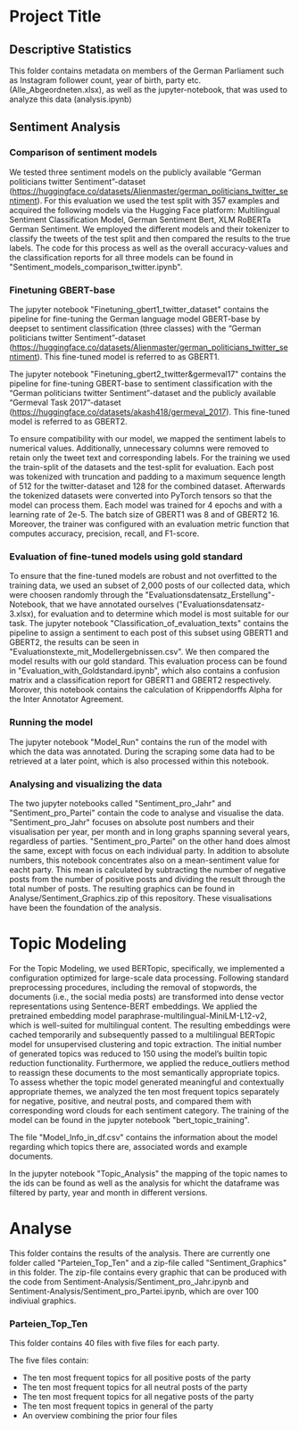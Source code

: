 # Project Title

## Descriptive Statistics

This folder contains metadata on members of the German Parliament such as Instagram follower count, year of birth, party etc. (Alle_Abgeordneten.xlsx), as well as the jupyter-notebook, that was used to analyze this data (analysis.ipynb)

## Sentiment Analysis 

### Comparison of sentiment models

We tested three sentiment models on the publicly available “German politicians twitter Sentiment”-dataset (https://huggingface.co/datasets/Alienmaster/german_politicians_twitter_sentiment). For this evaluation we used the test split with 357 examples and acquired the following models via the Hugging Face platform: Multilingual Sentiment Classification Model, German Sentiment Bert, XLM RoBERTa German Sentiment. We employed the different models and their tokenizer to classify the tweets of the test split and then compared the results to the true labels. The code for this process as well as the overall accuracy-values and the classification reports for all three models can be found in "Sentiment_models_comparison_twitter.ipynb".

### Finetuning GBERT-base

The jupyter notebook "Finetuning_gbert1_twitter_dataset" contains the pipeline for fine-tuning the German language model GBERT-base by deepset to sentiment classification (three classes) with the “German politicians twitter Sentiment”-dataset (https://huggingface.co/datasets/Alienmaster/german_politicians_twitter_sentiment). This fine-tuned model is referred to as GBERT1. 

The jupyter notebook "Finetuning_gbert2_twitter&germeval17" contains the pipeline for fine-tuning GBERT-base to sentiment classification with the “German politicians twitter Sentiment”-dataset and the publicly available “Germeval Task 2017”-dataset (https://huggingface.co/datasets/akash418/germeval_2017). This fine-tuned model is referred to as GBERT2. 

To ensure compatibility with our model, we mapped the sentiment labels to numerical values. Additionally, unnecessary columns were removed to retain only the tweet text and corresponding labels. For the training we used the train-split of the datasets and the test-split for evaluation. Each post was tokenized with truncation and padding to a maximum sequence length of 512 for the twitter-dataset and 128 for the combined dataset. Afterwards the tokenized datasets were converted into PyTorch tensors so that the model can process them. Each model was trained for 4 epochs and with a learning rate of 2e-5. The batch size of GBERT1 was 8 and of GBERT2 16. Moreover, the trainer was configured with an evaluation metric function that computes accuracy, precision, recall, and F1-score. 

### Evaluation of fine-tuned models using gold standard

To ensure that the fine-tuned models are robust and not overfitted to the training data, we used an subset of 2,000 posts of our collected data, which were choosen randomly through the "Evaluationsdatensatz_Erstellung"-Notebook, that we have annotated ourselves ("Evaluationsdatensatz-3.xlsx), for evaluation and to determine which model is most suitable for our task. The jupyter notebook "Classification_of_evaluation_texts" contains the pipeline to assign a sentiment to each post of this subset using GBERT1 and GBERT2, the results can be seen in  "Evaluationstexte_mit_Modellergebnissen.csv". We then compared the model results with our gold standard. This evaluation process can be found in "Evaluation_with_Goldstandard.ipynb", which also contains a confusion matrix and a classification report for GBERT1 and GBERT2 respectively. Morover, this notebook contains the calculation of Krippendorffs Alpha for the Inter Annotator Agreement. 

### Running the model

The jupyter notebook "Model_Run" contains the run of the model with which the data was annotated. During the scraping some data had to be retrieved at a later point, which is also processed within this notebook.

### Analysing and visualizing the data
The two jupyter notebooks called "Sentiment_pro_Jahr" and "Sentiment_pro_Partei" contain the code to analyse and visualise the data. 
"Sentiment_pro_Jahr" focuses on absolute post numbers and their visualisation per year, per month and in long graphs spanning several years, regardless of parties.
"Sentiment_pro_Partei" on the other hand does almost the same, except with focus on each individual party. In addition to absolute numbers, this notebook concentrates also on a mean-sentiment value for eacht party. This mean is calculated by subtracting the number of negative posts from the number of positive posts and dividing the result through the total number of posts. The resulting graphics can be found in Analyse/Sentiment_Graphics.zip of this repository.
These visualisations have been the foundation of the analysis.


# Topic Modeling

For the Topic Modeling, we used BERTopic, specifically, we implemented a configuration optimized for large-scale data processing. Following standard preprocessing procedures, including the removal of stopwords,
the documents (i.e., the social media posts) are transformed into dense vector representations using Sentence-BERT embeddings. We applied the pretrained embedding model paraphrase-multilingual-MiniLM-L12-v2, which
is well-suited for multilingual content. The resulting embeddings were cached temporarily and subsequently passed to a multilingual BERTopic model for unsupervised clustering and topic extraction. The initial number of generated topics was reduced to 150 using the model’s builtin topic reduction functionality. Furthermore, we applied the reduce_outliers method to reassign these documents to the most semantically appropriate topics.
To assess whether the topic model generated meaningful and contextually appropriate themes, we analyzed the ten most frequent topics separately for negative, positive, and neutral posts, and compared them with corresponding word clouds for each sentiment category. The training of the model can be found in the jupyter notebook "bert_topic_training".

The file "Model_Info_in_df.csv" contains the information about the model regarding which topics there are, associated words and example documents.

In the jupyter notebook "Topic_Analysis" the mapping of the topic names to the ids can be found as well as the analysis for whicht the dataframe was filtered by party, year and month in different versions.

# Analyse

This folder contains the results of the analysis. There are currently one folder called "Parteien_Top_Ten" and a zip-file called "Sentiment_Graphics" in this folder. The zip-file contains every graphic that can be produced with the code from Sentiment-Analysis/Sentiment_pro_Jahr.ipynb and Sentiment-Analysis/Sentiment_pro_Partei.ipynb, which are over 100 indiviual graphics.

### Parteien_Top_Ten

This folder contains 40 files with five files for each party. 

The five files contain:
- The ten most frequent topics for all positive posts of the party
- The ten most frequent topics for all neutral posts of the party
- The ten most frequent topics for all negative posts of the party
- The ten most frequent topics in general of the party
- An overview combining the prior four files









